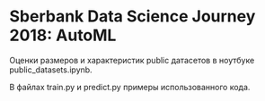 # Sberbank Data Science Journey 2018: AutoML

Оценки размеров и характеристик public датасетов в ноутбуке public_datasets.ipynb.

В файлах train.py и predict.py примеры использованного кода.
